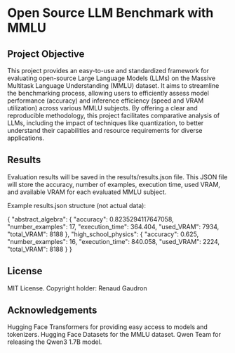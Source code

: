 # Open Source LLM Benchmark with MMLU

## Project Objective

This project provides an easy-to-use and standardized framework for evaluating open-source Large Language Models (LLMs) on the Massive Multitask Language Understanding (MMLU) dataset. It aims to streamline the benchmarking process, allowing users to efficiently assess model performance (accuracy) and inference efficiency (speed and VRAM utilization) across various MMLU subjects. By offering a clear and reproducible methodology, this project facilitates comparative analysis of LLMs, including the impact of techniques like quantization, to better understand their capabilities and resource requirements for diverse applications.

## Results
Evaluation results will be saved in the results/results.json file. This JSON file will store the accuracy, number of examples, execution time, used VRAM, and available VRAM for each evaluated MMLU subject.

Example results.json structure (not actual data):

{
    "abstract_algebra": {
        "accuracy": 0.8235294117647058,
        "number_examples": 17,
        "execution_time": 364.404,
        "used_VRAM": 7934,
        "total_VRAM": 8188
    },
    "high_school_physics": {
        "accuracy": 0.625,
        "number_examples": 16,
        "execution_time": 840.058,
        "used_VRAM": 2224,
        "total_VRAM": 8188
    }
}

## License
MIT License. 
Copyright holder: Renaud Gaudron

## Acknowledgements
Hugging Face Transformers for providing easy access to models and tokenizers.
Hugging Face Datasets for the MMLU dataset.
Qwen Team for releasing the Qwen3 1.7B model.